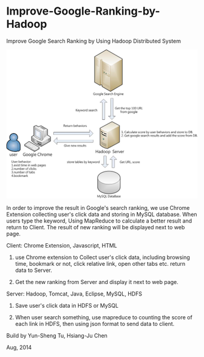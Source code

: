 # Improve-Google-Ranking-by-Hadoop
Improve Google Search Ranking by Using Hadoop Distributed System

![image](https://github.com/ystu/Improve-Google-Ranking-by-Hadoop/blob/master/architecture.jpg)

In order to improve the result in Google's search ranking, we use Chrome Extension collecting user's click data and storing in MySQL database. When users type the keyword, Using MapReduce to calculate a better result and return to Client. The result of new ranking will be displayed next to web page.

Client: Chrome Extension, Javascript, HTML

1. use Chrome extension to Collect user's click data, including browsing time, bookmark or not, click relative link, open other tabs etc. return data to Server.

2. Get the new ranking from Server and display it next to web page.

Server: Hadoop, Tomcat, Java, Eclipse, MySQL, HDFS

1. Save user's click data in HDFS or MySQL

2. When user search something, use mapreduce to counting the score of each link in HDFS, then using json format to send data to client.

Build by Yun-Sheng Tu, Hsiang-Ju Chen

Aug, 2014
